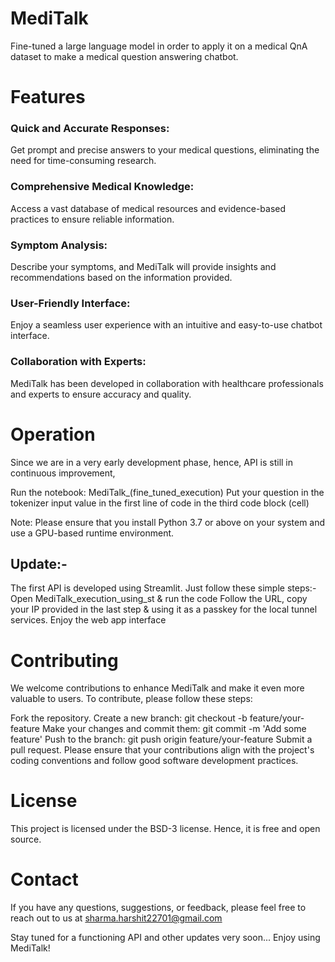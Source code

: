 # MediTalk
Fine-tuned a large language model in order to apply it on a medical QnA dataset to make a medical question answering chatbot.

# Features
### Quick and Accurate Responses:
Get prompt and precise answers to your medical questions, eliminating the need for time-consuming research.
### Comprehensive Medical Knowledge: 
Access a vast database of medical resources and evidence-based practices to ensure reliable information.
### Symptom Analysis: 
Describe your symptoms, and MediTalk will provide insights and recommendations based on the information provided.
### User-Friendly Interface: 
Enjoy a seamless user experience with an intuitive and easy-to-use chatbot interface.
### Collaboration with Experts: 
MediTalk has been developed in collaboration with healthcare professionals and experts to ensure accuracy and quality.

# Operation
Since we are in a very early development phase, hence, API is still in continuous improvement,

Run the notebook: MediTalk_(fine_tuned_execution)
Put your question in the tokenizer input value in the first line of code in the third code block (cell)

Note: Please ensure that you install Python 3.7 or above on your system and use a GPU-based runtime environment.

## Update:-
The first API is developed using Streamlit. Just follow these simple steps:-
Open MediTalk_execution_using_st & run the code
Follow the URL, copy your IP provided in the last step & using it as a passkey for the local tunnel services.
Enjoy the web app interface

# Contributing
We welcome contributions to enhance MediTalk and make it even more valuable to users. To contribute, please follow these steps:

Fork the repository.
Create a new branch: git checkout -b feature/your-feature
Make your changes and commit them: git commit -m 'Add some feature'
Push to the branch: git push origin feature/your-feature
Submit a pull request.
Please ensure that your contributions align with the project's coding conventions and follow good software development practices.

# License
This project is licensed under the BSD-3 license. Hence, it is free and open source.

# Contact
If you have any questions, suggestions, or feedback, please feel free to reach out to us at sharma.harshit22701@gmail.com

Stay tuned for a functioning API and other updates very soon...
Enjoy using MediTalk!
